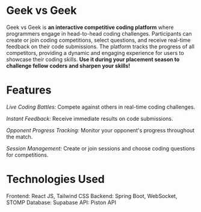 # Geek vs Geek
Geek vs Geek is **an interactive competitive coding platform** where programmers engage in head-to-head coding challenges. Participants can create or join coding competitions, select questions, and receive real-time feedback on their code submissions. The platform tracks the progress of all competitors, providing a dynamic and engaging experience for users to showcase their coding skills. **Use it during your placement season to challenge fellow coders and sharpen your skills!**

# Features
_Live Coding Battles:_ Compete against others in real-time coding challenges.

_Instant Feedback:_ Receive immediate results on code submissions.

_Opponent Progress Tracking:_ Monitor your opponent's progress throughout the match.

_Session Management:_ Create or join sessions and choose coding questions for competitions.

# Technologies Used
Frontend: React JS, Tailwind CSS
Backend: Spring Boot, WebSocket, STOMP
Database: Supabase
API: Piston API
